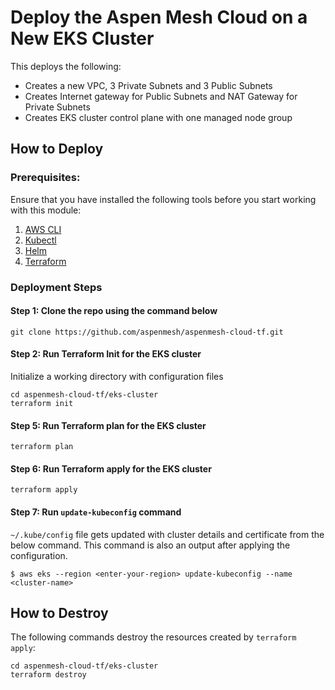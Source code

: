 # Deploy the Aspen Mesh Cloud on a New EKS Cluster

This deploys the following:

- Creates a new  VPC, 3 Private Subnets and 3 Public Subnets
- Creates Internet gateway for Public Subnets and NAT Gateway for Private Subnets
- Creates EKS cluster control plane with one managed node group

## How to Deploy

### Prerequisites:

Ensure that you have installed the following tools before you start working with this module:

 1. [AWS CLI](https://docs.aws.amazon.com/cli/latest/userguide/install-cliv2.html)
 1. [Kubectl](https://Kubernetes.io/docs/tasks/tools/)
 1. [Helm](https://helm.sh/docs/intro/install/)
 1. [Terraform](https://learn.hashicorp.com/tutorials/terraform/install-cli)

### Deployment Steps

#### Step 1: Clone the repo using the command below

```shell script
git clone https://github.com/aspenmesh/aspenmesh-cloud-tf.git
```

#### Step 2: Run Terraform Init for the EKS cluster

Initialize a working directory with configuration files

```shell script
cd aspenmesh-cloud-tf/eks-cluster
terraform init
```

#### Step 5: Run Terraform plan for the EKS cluster

```shell script
terraform plan
```

#### Step 6: Run Terraform apply for the EKS cluster

```shell script
terraform apply
```

#### Step 7: Run `update-kubeconfig` command

`~/.kube/config` file gets updated with cluster details and certificate from the below command.  This command is also an output after applying the configuration.

    $ aws eks --region <enter-your-region> update-kubeconfig --name <cluster-name>

## How to Destroy

The following commands destroy the resources created by `terraform apply`:

```shell script
cd aspenmesh-cloud-tf/eks-cluster
terraform destroy
```

